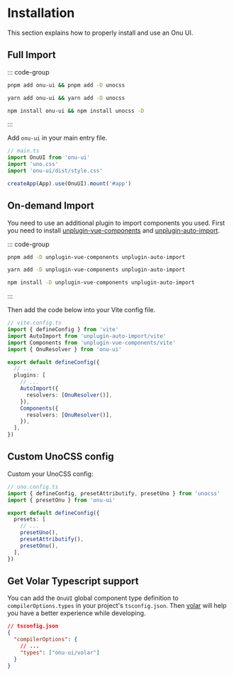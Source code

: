 # Installation

This section explains how to properly install and use an Onu UI.

## Full Import

::: code-group
  ```bash [pnpm]
  pnpm add onu-ui && pnpm add -D unocss
  ```
  ```bash [yarn]
  yarn add onu-ui && yarn add -D unocss
  ```
  ```bash [npm]
  npm install onu-ui && npm install unocss -D
  ```
:::

Add `onu-ui` in your main entry file.

```ts
// main.ts
import OnuUI from 'onu-ui'
import 'uno.css'
import 'onu-ui/dist/style.css'

createApp(App).use(OnuUI).mount('#app')
```

## On-demand Import

You need to use an additional plugin to import components you used. First you need to install [unplugin-vue-components](https://www.npmjs.com/package/unplugin-vue-components) and [unplugin-auto-import](https://www.npmjs.com/package/unplugin-auto-import).

::: code-group
  ```bash [pnpm]
  pnpm add -D unplugin-vue-components unplugin-auto-import
  ```
  ```bash [yarn]
  yarn add -D unplugin-vue-components unplugin-auto-import
  ```
  ```bash [npm]
  npm install -D unplugin-vue-components unplugin-auto-import
  ```
:::

Then add the code below into your Vite config file.

```ts
// vite.config.ts
import { defineConfig } from 'vite'
import AutoImport from 'unplugin-auto-import/vite'
import Components from 'unplugin-vue-components/vite'
import { OnuResolver } from 'onu-ui'

export default defineConfig({
  // ...
  plugins: [
    // ...
    AutoImport({
      resolvers: [OnuResolver()],
    }),
    Components({
      resolvers: [OnuResolver()],
    }),
  ],
})
```

## Custom UnoCSS config

Custom your UnoCSS config:
```ts
// uno.config.ts
import { defineConfig, presetAttributify, presetUno } from 'unocss'
import { presetOnu } from 'onu-ui'

export default defineConfig({
  presets: [
    // ...
    presetUno(),
    presetAttributify(),
    presetOnu(),
  ],
})
```

## Get Volar Typescript support

You can add the `OnuUI` global component type definition to `compilerOptions.types` in your project's `tsconfig.json`. Then [volar](https://github.com/johnsoncodehk/volar) will help you have a better experience while developing.

```json
// tsconfig.json
{
  "compilerOptions": {
    // ...
    "types": ["onu-ui/volar"]
  }
}
```
